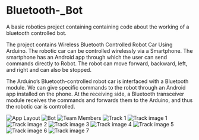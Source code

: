 # Bluetooth-_Bot
A basic robotics project containing containing code about the working of a bluetooth controlled bot. 

The project contains Wireless Bluetooth Controlled Robot Car Using Arduino. The robotic car can be controlled wirelessly via a Smartphone. The smartphone has an Android app through which the user can send commands directly to Robot. The robot can move forward, backward, left, and right and can also be stopped.

The Arduino’s Bluetooth-controlled robot car is interfaced with a Bluetooth module. We can give specific commands to the robot through an Android app installed on the phone. At the receiving side, a Bluetooth transceiver module receives the commands and forwards them to the Arduino, and thus the robotic car is controlled.


![App Layout](https://user-images.githubusercontent.com/73869250/132138094-129c6789-e6e9-4858-b59a-8b4984bd14e3.jpg)
![Bot](https://user-images.githubusercontent.com/73869250/132138103-89aacfe6-44ea-4a7b-886a-248e0e650099.jpg)
![Team Members](https://user-images.githubusercontent.com/73869250/132138106-abf52511-3541-41aa-8ea9-e5294d58bb05.jpg)
![Track 1](https://user-images.githubusercontent.com/73869250/132138107-2a4aa0ac-9ce4-4403-80e7-e980f26b0b4a.png)
![Track image 1](https://user-images.githubusercontent.com/73869250/132138109-22dc4da8-31e4-4d5e-bafa-d163a0bddb20.png)
![Track image 2](https://user-images.githubusercontent.com/73869250/132138117-7141c7b6-e997-49cc-a7e2-2c224f150236.png)
![Track image 3](https://user-images.githubusercontent.com/73869250/132138121-3fc8751c-a888-4ff4-b5cd-5440a38ff75c.png)
![Track image 4](https://user-images.githubusercontent.com/73869250/132138123-16b29326-cf71-4444-92a6-34d2f7a4a5b3.png)
![Track image 5](https://user-images.githubusercontent.com/73869250/132138130-682d1a64-303c-45a6-8b0e-8ca1ccb0e7f3.png)
![Track image 6](https://user-images.githubusercontent.com/73869250/132138133-c805b621-4c9c-4605-95b7-ef5da6ce51ff.png)
![Track image 7](https://user-images.githubusercontent.com/73869250/132138141-d747dc1d-5ff5-46ec-b0cb-cde1dd3dcfbe.png)

